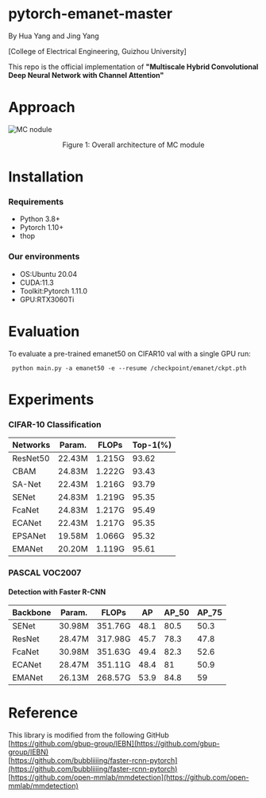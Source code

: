 # pytorch-emanet-master
By Hua Yang and Jing Yang

[College of Electrical Engineering, Guizhou University]

This repo is the official implementation of **"Multiscale Hybrid Convolutional Deep Neural Network with Channel Attention"**


# Approach
![MC nodule](https://user-images.githubusercontent.com/78161848/178894262-2fa77c60-18e9-46d9-b715-76e5a843bb23.png)
<p align="center">
Figure 1: Overall architecture of MC module
</p>


# Installation
### Requirements
- Python 3.8+
- Pytorch 1.10+
- thop
### Our environments
- OS:Ubuntu 20.04
- CUDA:11.3
- Toolkit:Pytorch 1.11.0
- GPU:RTX3060Ti


# Evaluation
To evaluate a pre-trained emanet50 on CIFAR10 val with a single GPU run:

```
 python main.py -a emanet50 -e --resume /checkpoint/emanet/ckpt.pth
```


# Experiments
### CIFAR-10 Classification
|Networks|Param.|FLOPs|Top-1(%)|
|---|---|---|---|
|ResNet50|22.43M|1.215G|93.62|
|CBAM|24.83M|1.222G|93.43|
|SA-Net|22.43M|1.216G|93.79|
|SENet|24.83M|1.219G|95.35|
|FcaNet|24.83M|1.217G|95.49|
|ECANet|22.43M|1.217G|95.35|
|EPSANet|19.58M|1.066G|95.32|
|EMANet|20.20M|1.119G|95.61|

### PASCAL VOC2007
#### Detection with Faster R-CNN
|Backbone|Param.|FLOPs|AP|AP_50|AP_75|
|---|---|---|---|---|---|
|SENet|30.98M|351.76G|48.1|80.5|50.3|
|ResNet|28.47M|317.98G|45.7|78.3|47.8|
|FcaNet|30.98M|351.63G|49.4|82.3|52.6|
|ECANet|28.47M|351.11G|48.4|81|50.9|
|EMANet|26.13M|268.57G|53.9|84.8|59|


# Reference
This library is modified from the following GitHub  
[https://github.com/gbup-group/IEBN](https://github.com/gbup-group/IEBN)  
[https://github.com/bubbliiiing/faster-rcnn-pytorch](https://github.com/bubbliiiing/faster-rcnn-pytorch)  
[https://github.com/open-mmlab/mmdetection](https://github.com/open-mmlab/mmdetection)
